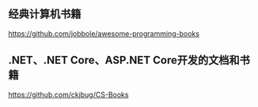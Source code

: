 ## 经典计算机书籍

https://github.com/jobbole/awesome-programming-books

## .NET、.NET Core、ASP.NET Core开发的文档和书籍

https://github.com/ckjbug/CS-Books
